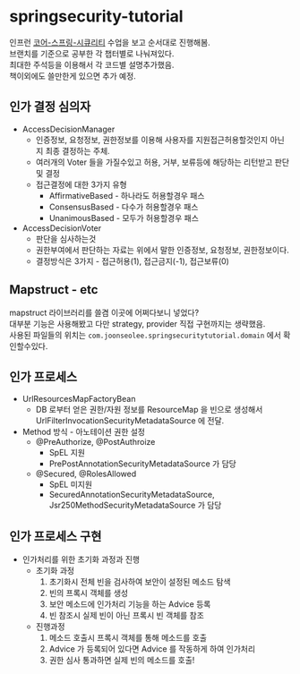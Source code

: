# springsecurity-tutorial

인프런 [코어-스프링-시큐리티](https://www.inflearn.com/course/%EC%BD%94%EC%96%B4-%EC%8A%A4%ED%94%84%EB%A7%81-%EC%8B%9C%ED%81%90%EB%A6%AC%ED%8B%B0) 수업을 보고 순서대로 진행해봄.  
브랜치를 기준으로 공부한 각 챕터별로 나눠져있다.  
최대한 주석등을 이용해서 각 코드별 설명추가했음.  
책이외에도 쓸만한게 있으면 추가 예정.  

## 인가 결정 심의자 

* AccessDecisionManager 
    * 인증정보, 요청정보, 권한정보를 이용해 사용자를 지원접근허용할것인지 아닌지 최종 결정하는 주체.
    * 여러개의 Voter 들을 가질수있고 허용, 거부, 보류등에 해당하는 리턴받고 판단 및 결정 
    * 접근결정에 대한 3가지 유형
        * AffirmativeBased - 하나라도 허용할경우 패스
        * ConsensusBased - 다수가 허용할경우 패스
        * UnanimousBased - 모두가 허용할경우 패스
* AccessDecisionVoter
    * 판단을 심사하는것
    * 권한부여에서 판단하는 자료는 위에서 말한 인증정보, 요청정보, 권한정보이다.
    * 결정방식은 3가지 - 접근허용(1), 접근금지(-1), 접근보류(0)
    

## Mapstruct - etc

mapstruct 라이브러리를 쓸겸 이곳에 어쩌다보니 넣었다?  
대부분 기능은 사용해봤고 다만 strategy, provider 직접 구현까지는 생략했음.  
사용된 파일들의 위치는 `com.joonseolee.springsecuritytutorial.domain` 에서 확인할수있다.  

## 인가 프로세스

* UrlResourcesMapFactoryBean
    * DB 로부터 얻은 권한/자원 정보를 ResourceMap 을 빈으로 생성해서 UrlFilterInvocationSecurityMetadataSource 에 전달.
* Method 방식 - 아노테이션 권한 설정
    * @PreAuthorize, @PostAuthroize
        * SpEL 지원
        * PrePostAnnotationSecurityMetadataSource 가 담당 
    * @Secured, @RolesAllowed
        * SpEL 미지원 
        * SecuredAnnotationSecurityMetadataSource, Jsr250MethodSecurityMetadataSource 가 담당 
    
## 인가 프로세스 구현

* 인가처리를 위한 초기화 과정과 진행
    * 초기화 과정
        1. 초기화시 전체 빈을 검사하여 보안이 설정된 메소드 탐색
        2. 빈의 프록시 객체를 생성
        3. 보안 메소드에 인가처리 기능을 하는 Advice 등록
        4. 빈 참조시 실제 빈이 아닌 프록시 빈 객체를 참조
    * 진행과정
        1. 메소드 호출시 프록시 객체를 통해 메소드를 호출
        2. Advice 가 등록되어 있다면 Advice 를 작동하게 하여 인가처리
        3. 권한 심사 통과하면 실제 빈의 메소드를 호출!
    
    
